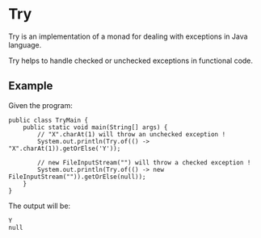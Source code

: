 # Try

Try is an implementation of a monad for dealing with exceptions in Java language.

Try helps to handle checked or unchecked exceptions in functional code.

## Example

Given the program:

	public class TryMain {
		public static void main(String[] args) {
			// "X".charAt(1) will throw an unchecked exception !
			System.out.println(Try.of(() -> "X".charAt(1)).getOrElse('Y'));
	
			// new FileInputStream("") will throw a checked exception !
			System.out.println(Try.of(() -> new FileInputStream("")).getOrElse(null));
		}
	}

The output will be:

	Y
	null
	